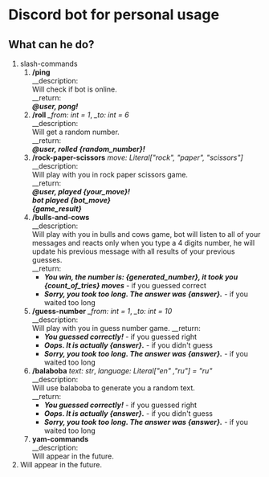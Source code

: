 # Discord bot for personal usage

## What can he do?
1. slash-commands
   1. **/ping**\
   __description:\
   Will check if bot is online.\
   __return:\
   ***@user, pong!***
   2. **/roll** *_from: int = 1*, *_to: int = 6*\
   __description:\
   Will get a random number.\
   __return:\
   ***@user, rolled {random_number}!***
   3. **/rock-paper-scissors** *move: Literal["rock", "paper", "scissors"]*\
   __description:\
   Will play with you in rock paper scissors game.\
   __return:\
   ***@user, played {your_move}!***\
   ***bot played {bot_move}***\
   ***{game_result}***
   4. **/bulls-and-cows**\
   __description:\
   Will play with you in bulls and cows game, 
   bot will listen to all of your messages and reacts only when you type a 4 digits number,
   he will update his previous message with all results of your previous guesses.\
   __return:
      * ***You win, the number is: {generated_number}, it took you {count_of_tries} moves*** - if you guessed correct
      * ***Sorry, you took too long. The answer was {answer}.*** - if you waited too long
   5. **/guess-number** *_from: int = 1*, *_to: int = 10*\
   __description:\
   Will play with you in guess number game.
   __return:
      * ***You guessed correctly!***                             - if you guessed right
      * ***Oops. It is actually {answer}.***                     - if you didn't guess
      * ***Sorry, you took too long. The answer was {answer}.*** - if you waited too long
   6. **/balaboba** *text: str*, *language: Literal["en" ,"ru"] = "ru"*\
   __description:\
   Will use balaboba to generate you a random text.\
   __return:
      * ***You guessed correctly!***                             - if you guessed right
      * ***Oops. It is actually {answer}.***                     - if you didn't guess
      * ***Sorry, you took too long. The answer was {answer}.*** - if you waited too long
   7. **yam-commands**\
   __description:\
   Will appear in the future.
2. Will appear in the future.

